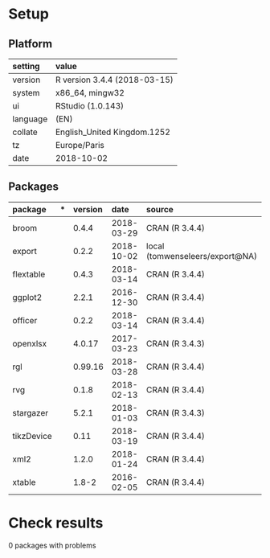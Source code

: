 # Setup

## Platform

|setting  |value                        |
|:--------|:----------------------------|
|version  |R version 3.4.4 (2018-03-15) |
|system   |x86_64, mingw32              |
|ui       |RStudio (1.0.143)            |
|language |(EN)                         |
|collate  |English_United Kingdom.1252  |
|tz       |Europe/Paris                 |
|date     |2018-10-02                   |

## Packages

|package    |*  |version |date       |source                          |
|:----------|:--|:-------|:----------|:-------------------------------|
|broom      |   |0.4.4   |2018-03-29 |CRAN (R 3.4.4)                  |
|export     |   |0.2.2   |2018-10-02 |local (tomwenseleers/export@NA) |
|flextable  |   |0.4.3   |2018-03-14 |CRAN (R 3.4.4)                  |
|ggplot2    |   |2.2.1   |2016-12-30 |CRAN (R 3.4.4)                  |
|officer    |   |0.2.2   |2018-03-14 |CRAN (R 3.4.4)                  |
|openxlsx   |   |4.0.17  |2017-03-23 |CRAN (R 3.4.3)                  |
|rgl        |   |0.99.16 |2018-03-28 |CRAN (R 3.4.4)                  |
|rvg        |   |0.1.8   |2018-02-13 |CRAN (R 3.4.4)                  |
|stargazer  |   |5.2.1   |2018-01-03 |CRAN (R 3.4.3)                  |
|tikzDevice |   |0.11    |2018-03-19 |CRAN (R 3.4.4)                  |
|xml2       |   |1.2.0   |2018-01-24 |CRAN (R 3.4.4)                  |
|xtable     |   |1.8-2   |2016-02-05 |CRAN (R 3.4.4)                  |

# Check results

0 packages with problems




